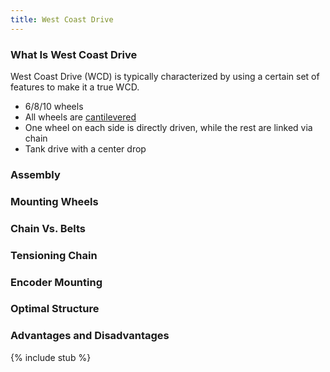 ```yaml
---
title: West Coast Drive
---
```


### What Is West Coast Drive
West Coast Drive (WCD) is typically characterized by using a certain set of features to make it a true WCD.

* 6/8/10 wheels
* All wheels are [cantilevered](http://www.dictionary.com/browse/cantilever)
* One wheel on each side is directly driven, while the rest are linked via chain
* Tank drive with a center drop

### Assembly

### Mounting Wheels

### Chain Vs. Belts

### Tensioning Chain

### Encoder Mounting

### Optimal Structure

### Advantages and Disadvantages



{% include stub %}
